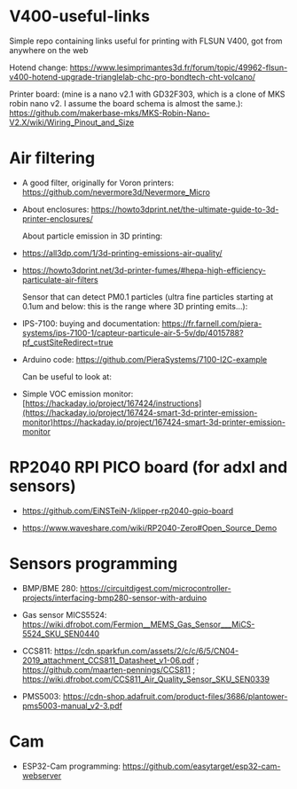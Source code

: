 # V400-useful-links
Simple repo containing links useful for printing with FLSUN V400, got from anywhere on the web<p>
Hotend change: https://www.lesimprimantes3d.fr/forum/topic/49962-flsun-v400-hotend-upgrade-trianglelab-chc-pro-bondtech-cht-volcano/ <p>
Printer board: (mine is a nano v2.1 with GD32F303, which is a clone of MKS robin nano v2. I assume the board schema is almost the same.): https://github.com/makerbase-mks/MKS-Robin-Nano-V2.X/wiki/Wiring_Pinout_and_Size <p> 

# Air filtering
* A good filter, originally for Voron printers: https://github.com/nevermore3d/Nevermore_Micro <p>
* About enclosures: https://howto3dprint.net/the-ultimate-guide-to-3d-printer-enclosures/ <p>
About particle emission in 3D printing:<p>
* https://all3dp.com/1/3d-printing-emissions-air-quality/ <p>
* https://howto3dprint.net/3d-printer-fumes/#hepa-high-efficiency-particulate-air-filters <p>
Sensor that can detect PM0.1 particles (ultra fine particles starting at 0.1um and below: this is the range where 3D printing emits...): <p>
* IPS-7100: buying and documentation: https://fr.farnell.com/piera-systems/ips-7100-1/capteur-particule-air-5-5v/dp/4015788?pf_custSiteRedirect=true <p>
* Arduino code: https://github.com/PieraSystems/7100-I2C-example <p>
Can be useful to look at: <p>
* Simple VOC emission monitor: [https://hackaday.io/project/167424/instructions](https://hackaday.io/project/167424-smart-3d-printer-emission-monitor)https://hackaday.io/project/167424-smart-3d-printer-emission-monitor <p>

# RP2040 RPI PICO board (for adxl and sensors)
* https://github.com/EiNSTeiN-/klipper-rp2040-gpio-board <p>
* https://www.waveshare.com/wiki/RP2040-Zero#Open_Source_Demo <p>

# Sensors programming
* BMP/BME 280: https://circuitdigest.com/microcontroller-projects/interfacing-bmp280-sensor-with-arduino <p>
* Gas sensor MICS5524: https://wiki.dfrobot.com/Fermion__MEMS_Gas_Sensor___MiCS-5524_SKU_SEN0440 <p>
* CCS811: https://cdn.sparkfun.com/assets/2/c/c/6/5/CN04-2019_attachment_CCS811_Datasheet_v1-06.pdf ; https://github.com/maarten-pennings/CCS811 ; https://wiki.dfrobot.com/CCS811_Air_Quality_Sensor_SKU_SEN0339 <p>
* PMS5003: https://cdn-shop.adafruit.com/product-files/3686/plantower-pms5003-manual_v2-3.pdf

# Cam
* ESP32-Cam programming: https://github.com/easytarget/esp32-cam-webserver <p>
